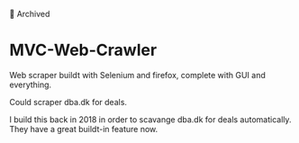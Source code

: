📁 Archived
# MVC-Web-Crawler
Web scraper buildt with Selenium and firefox, complete with GUI and everything.

Could scraper dba.dk for deals.

I build this back in 2018 in order to scavange dba.dk for deals automatically. They have a great buildt-in feature now.
